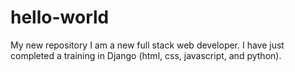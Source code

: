 # hello-world
My new repository
I am a new full stack web developer. I have just completed a training in Django (html, css, javascript, and python).

